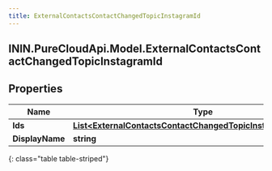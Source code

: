 ```yaml
---
title: ExternalContactsContactChangedTopicInstagramId
---
```

## ININ.PureCloudApi.Model.ExternalContactsContactChangedTopicInstagramId

## Properties

|Name | Type | Description | Notes|
|------------ | ------------- | ------------- | -------------|
| **Ids** | [**List&lt;ExternalContactsContactChangedTopicInstagramScopedId&gt;**](ExternalContactsContactChangedTopicInstagramScopedId.html) |  | [optional] |
| **DisplayName** | **string** |  | [optional] |
{: class="table table-striped"}


